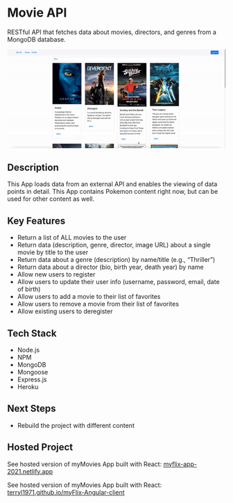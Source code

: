 # Movie API
RESTful API that fetches data about movies, directors, and genres from a MongoDB database.

![myFlix](./public/img/myFlix.gif)


## Description
This App loads data from an external API and enables the viewing of data points in detail.
This App contains Pokemon content right now, but can be used for other content as well.


## Key Features
- Return a list of ALL movies to the user
- Return data (description, genre, director, image URL) about a single movie by title to the user
- Return data about a genre (description) by name/title (e.g., “Thriller”)
- Return data about a director (bio, birth year, death year) by name
- Allow new users to register
- Allow users to update their user info (username, password, email, date of birth)
- Allow users to add a movie to their list of favorites
- Allow users to remove a movie from their list of favorites
- Allow existing users to deregister


## Tech Stack
- Node.js
- NPM
- MongoDB
- Mongoose
- Express.js
- Heroku


## Next Steps
* Rebuild the project with different content


## Hosted Project
See hosted version of myMovies App built with React:
[ myflix-app-2021.netlify.app ](https://myflix-app-2021.netlify.app/)


See hosted version of myMovies App built with React: 
[ terryl1971.github.io/myFlix-Angular-client ](https://terryl1971.github.io/myFlix-Angular-client/welcome)
